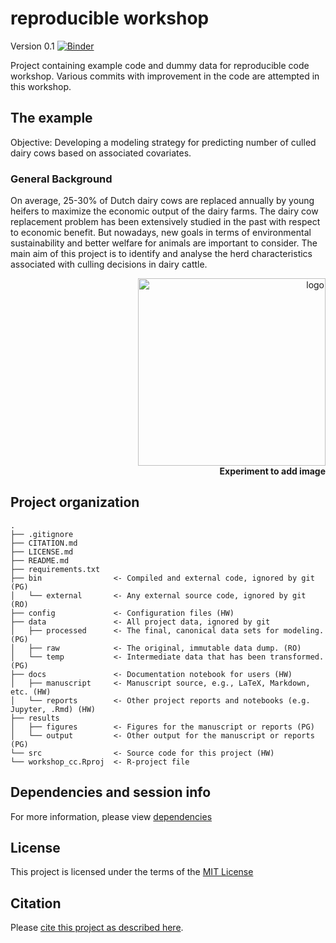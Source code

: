 # reproducible workshop

Version 0.1
[![Binder](https://mybinder.org/badge_logo.svg)](https://mybinder.org/v2/gh/git@github.com:vetpsk/workshop_cc.git/master)

Project containing example code and dummy data for reproducible code workshop. Various commits with improvement in the code are attempted in this workshop.

## The example
Objective: Developing a modeling strategy for predicting number of culled dairy cows based on associated covariates.

### General Background
On average, 25-30% of Dutch dairy cows are replaced annually by young heifers to maximize the economic output of the dairy farms. The dairy cow replacement problem has been extensively studied in the past with respect to economic benefit. But nowadays, new goals in terms of environmental sustainability and better welfare for animals are important to consider. The main aim of this project is to identify and analyse the herd characteristics associated with culling decisions in dairy cattle.

<p align="right">
  <img src="https://www.openaccess.nl/sites/www.openaccess.nl/files/documenten/open-access-logo-png-transparent.png" width="300px" alt="logo" />
  <br><b>Experiment to add image</b>
</p>

## Project organization


```
.
├── .gitignore
├── CITATION.md
├── LICENSE.md
├── README.md
├── requirements.txt
├── bin                <- Compiled and external code, ignored by git (PG)
│   └── external       <- Any external source code, ignored by git (RO)
├── config             <- Configuration files (HW)
├── data               <- All project data, ignored by git
│   ├── processed      <- The final, canonical data sets for modeling. (PG)
│   ├── raw            <- The original, immutable data dump. (RO)
│   └── temp           <- Intermediate data that has been transformed. (PG)
├── docs               <- Documentation notebook for users (HW)
│   ├── manuscript     <- Manuscript source, e.g., LaTeX, Markdown, etc. (HW)
│   └── reports        <- Other project reports and notebooks (e.g. Jupyter, .Rmd) (HW)
├── results
│   ├── figures        <- Figures for the manuscript or reports (PG)
│   └── output         <- Other output for the manuscript or reports (PG)
└── src                <- Source code for this project (HW)
└── workshop_cc.Rproj  <- R-project file 
```
## Dependencies and session info
For more information, please view [dependencies](./config/Dependencies)

## License

This project is licensed under the terms of the [MIT License](/LICENSE.md)

## Citation

Please [cite this project as described here](/CITATION.md).
